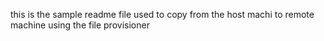 this is the sample readme file
used to copy from the host machi to remote machine
using the file provisioner